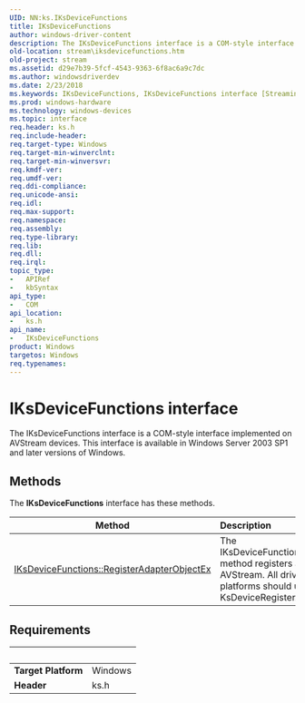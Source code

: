 ```yaml
---
UID: NN:ks.IKsDeviceFunctions
title: IKsDeviceFunctions
author: windows-driver-content
description: The IKsDeviceFunctions interface is a COM-style interface implemented on AVStream devices. This interface is available in Windows Server 2003 SP1 and later versions of Windows.
old-location: stream\iksdevicefunctions.htm
old-project: stream
ms.assetid: d29e7b39-5fcf-4543-9363-6f8ac6a9c7dc
ms.author: windowsdriverdev
ms.date: 2/23/2018
ms.keywords: IKsDeviceFunctions, IKsDeviceFunctions interface [Streaming Media Devices], IKsDeviceFunctions interface [Streaming Media Devices], described, avintfc_68e124c6-7a91-4c68-8327-e2c83b982699.xml, ks/IKsDeviceFunctions, stream.iksdevicefunctions
ms.prod: windows-hardware
ms.technology: windows-devices
ms.topic: interface
req.header: ks.h
req.include-header: 
req.target-type: Windows
req.target-min-winverclnt: 
req.target-min-winversvr: 
req.kmdf-ver: 
req.umdf-ver: 
req.ddi-compliance: 
req.unicode-ansi: 
req.idl: 
req.max-support: 
req.namespace: 
req.assembly: 
req.type-library: 
req.lib: 
req.dll: 
req.irql: 
topic_type:
-	APIRef
-	kbSyntax
api_type:
-	COM
api_location:
-	ks.h
api_name:
-	IKsDeviceFunctions
product: Windows
targetos: Windows
req.typenames: 
---
```


# IKsDeviceFunctions interface

The IKsDeviceFunctions interface is a COM-style interface implemented on AVStream devices. This interface is available in Windows Server 2003 SP1 and later versions of Windows.

## Methods

<p>The <b>IKsDeviceFunctions</b> interface has these methods.</p>

| Method | Description |
| ---- |:---- |
| [IKsDeviceFunctions::RegisterAdapterObjectEx](nf-ks-iksdevicefunctions-registeradapterobjectex.md) | The IKsDeviceFunctions::RegisterAdapterObjectEx method registers a DMA adapter object with AVStream. All drivers compiled for Win64 platforms should use this method instead of KsDeviceRegisterAdapterObject. |


## Requirements
| &nbsp; | &nbsp; |
| ---- |:---- |
| **Target Platform** | Windows |
| **Header** | ks.h |